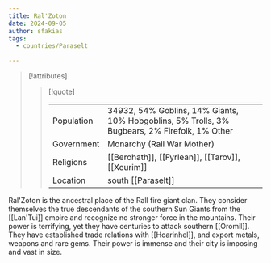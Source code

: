 ```yaml
---
title: Ral'Zoton
date: 2024-09-05
author: sfakias
tags:
  - countries/Paraselt

---
```

> [!attributes]
> 
> > [!quote]
> >
> > | | |
> > | --- | --- |
> > | Population | 34932, 54% Goblins, 14% Giants, 10% Hobgoblins, 5% Trolls, 3% Bugbears, 2% Firefolk, 1% Other |
> > | Government | Monarchy (Rall War Mother) |
> > | Religions | [[Berohath]], [[Fyrlean]], [[Tarov]], [[Xeurim]] |
> > | Location | south [[Paraselt]] |

Ral'Zoton is the ancestral place of the Rall fire giant clan. They consider themselves the true descendants of the southern Sun Giants from the [[Lan'Tui]] empire and recognize no stronger force in the mountains. Their power is terrifying, yet they have centuries to attack southern [[Oromil]]. They have established trade relations with [[Hoarinhel]], and export metals, weapons and rare gems. Their power is immense and their city is imposing and vast in size.